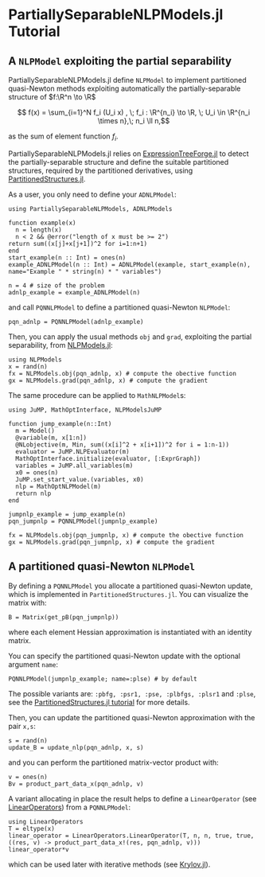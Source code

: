 # PartiallySeparableNLPModels.jl Tutorial

## A `NLPModel` exploiting the partial separability
PartiallySeparableNLPModels.jl define `NLPModel` to implement partitioned quasi-Newton methods exploiting automatically the partially-separable structure of $f:\R^n \to \R$
```math
 f(x) = \sum_{i=1}^N f_i (U_i x) , \; f_i : \R^{n_i} \to \R, \; U_i \in \R^{n_i \times n},\; n_i \ll n,
```
as the sum of element function $f_i$.

PartiallySeparableNLPModels.jl relies on [ExpressionTreeForge.jl](https://github.com/JuliaSmoothOptimizers/ExpressionTreeForge.jl) to detect the partially-separable structure and define the suitable partitioned structures, required by the partitioned derivatives, using [PartitionedStructures.jl](https://github.com/paraynaud/PartitionedStructures.jl).

As a user, you only need to define your `ADNLPModel`:
```@example PSNLP
using PartiallySeparableNLPModels, ADNLPModels

function example(x)
  n = length(x)
  n < 2 && @error("length of x must be >= 2")
return sum((x[j]+x[j+1])^2 for i=1:n+1)
end 
start_example(n :: Int) = ones(n)
example_ADNLPModel(n :: Int) = ADNLPModel(example, start_example(n), name="Example " * string(n) * " variables")

n = 4 # size of the problem
adnlp_example = example_ADNLPModel(n)
```
and call `PQNNLPModel` to define a partitioned quasi-Newton `NLPModel`:
```@example PSNLP
pqn_adnlp = PQNNLPModel(adnlp_example)
```

Then, you can apply the usual methods `obj` and `grad`, exploiting the partial separability, from [NLPModels.jl](https://github.com/JuliaSmoothOptimizers/NLPModels.jl):
```@example PSNLP
using NLPModels
x = rand(n)
fx = NLPModels.obj(pqn_adnlp, x) # compute the obective function
gx = NLPModels.grad(pqn_adnlp, x) # compute the gradient
```

The same procedure can be applied to `MathNLPModel`s:
```@example PSNLP
using JuMP, MathOptInterface, NLPModelsJuMP

function jump_example(n::Int)
  m = Model()
  @variable(m, x[1:n])
  @NLobjective(m, Min, sum((x[i]^2 + x[i+1])^2 for i = 1:n-1))
  evaluator = JuMP.NLPEvaluator(m)
  MathOptInterface.initialize(evaluator, [:ExprGraph])
  variables = JuMP.all_variables(m)
  x0 = ones(n)
  JuMP.set_start_value.(variables, x0)
  nlp = MathOptNLPModel(m)
  return nlp
end

jumpnlp_example = jump_example(n)
pqn_jumpnlp = PQNNLPModel(jumpnlp_example)

fx = NLPModels.obj(pqn_jumpnlp, x) # compute the obective function
gx = NLPModels.grad(pqn_jumpnlp, x) # compute the gradient
```

## A partitioned quasi-Newton `NLPModel`
By defining a `PQNNLPModel` you allocate a partitioned quasi-Newton update, which is implemented in `PartitionedStructures.jl`.
You can visualize the matrix with:
```@example PSNLP
B = Matrix(get_pB(pqn_jumpnlp))
```
where each element Hessian approximation is instantiated with an identity matrix.

You can specify the partitioned quasi-Newton update with the optional argument `name`:
```@example PSNLP
PQNNLPModel(jumpnlp_example; name=:plse) # by default
```
The possible variants are: `:pbfg, :psr1, :pse, :plbfgs, :plsr1` and `:plse`, see the [PartitionedStructures.jl tutorial](https://juliasmoothoptimizers.github.io/PartitionedStructures.jl/dev/tutorial/) for more details.

Then, you can update the partitioned quasi-Newton approximation with the pair `x,s`:
```@example PSNLP
s = rand(n)
update_B = update_nlp(pqn_adnlp, x, s)
```
and you can perform the partitioned matrix-vector product with:
```@example PSNLP
v = ones(n)
Bv = product_part_data_x(pqn_adnlp, v)
```

A variant allocating in place the result helps to define a `LinearOperator` (see [LinearOperators](https://github.com/JuliaSmoothOptimizers/LinearOperators.jl)) from a `PQNNLPModel`:
```@example PSNLP
using LinearOperators
T = eltype(x)
linear_operator = LinearOperators.LinearOperator(T, n, n, true, true, ((res, v) -> product_part_data_x!(res, pqn_adnlp, v)))
linear_operator*v
```
which can be used later with iterative methods (see [Krylov.jl](https://github.com/JuliaSmoothOptimizers/Krylov.jl)).